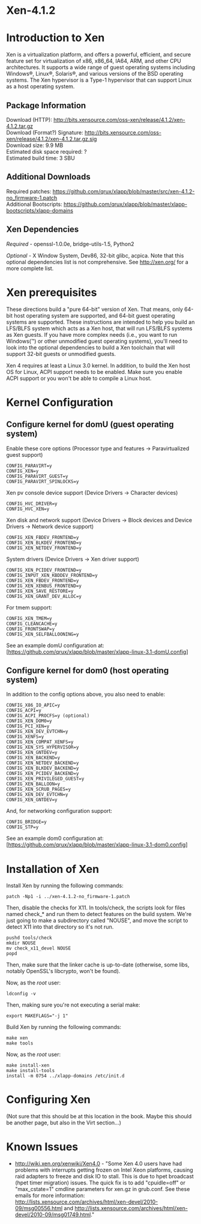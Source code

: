 Xen-4.1.2
=========

Introduction to Xen
===================

Xen is a virtualization platform, and offers a powerful, efficient, and secure feature set for virtualization of x86, x86_64, IA64, ARM, and other CPU architectures. It supports a wide range of guest operating systems including Windows®, Linux®, Solaris®, and various versions of the BSD operating systems.  The Xen hypervisor is a Type-1 hypervisor that can support Linux as a host operating system.


Package Information
-------------------

Download (HTTP): http://bits.xensource.com/oss-xen/release/4.1.2/xen-4.1.2.tar.gz<br />
Download (Format?) Signature: http://bits.xensource.com/oss-xen/release/4.1.2/xen-4.1.2.tar.gz.sig<br />
Download size: 9.9 MB<br />
Estimated disk space required: ?<br />
Estimated build time: 3 SBU<br />


Additional Downloads
--------------------

Required patches: https://github.com/qrux/xlapp/blob/master/src/xen-4.1.2-no_firmware-1.patch<br />
Additional Bootscripts: https://github.com/qrux/xlapp/blob/master/xlapp-bootscripts/xlapp-domains


Xen Dependencies
----------------
*Required* - openssl-1.0.0e, bridge-utils-1.5, Python2

*Optional* - X Window System, Dev86, 32-bit glibc, acpica.  Note that this optional dependencies list is not comprehensive.  See http://xen.org/ for a more complete list.


Xen prerequisites
=================

These directions build a "pure 64-bit" version of Xen.  That means, only 64-bit host operating system are supported, and 64-bit guest operating systems are supported.  These instructions are intended to help you build an LFS/BLFS system which acts as a Xen host, that will run LFS/BLFS systems as Xen guests.  If you have more complex needs (i.e., you want to run Windows(™) or other unmodified guest operating systems), you'll need to look into the optional dependencies to build a Xen toolchain that will support 32-bit guests or unmodified guests.

Xen 4 requires at least a Linux 3.0 kernel.  In addition, to build the Xen host OS for Linux, ACPI support needs to be enabled.  Make sure you enable ACPI support or you won't be able to compile a Linux host.


Kernel Configuration
====================

Configure kernel for domU (guest operating system)
--------------------------------------------------

Enable these core options (Processor type and features -> Paravirtualized guest support)

	CONFIG_PARAVIRT=y
	CONFIG_XEN=y
	CONFIG_PARAVIRT_GUEST=y
	CONFIG_PARAVIRT_SPINLOCKS=y

Xen pv console device support (Device Drivers -> Character devices)

	CONFIG_HVC_DRIVER=y
	CONFIG_HVC_XEN=y

Xen disk and network support (Device Drivers -> Block devices and Device Drivers -> Network device support)

	CONFIG_XEN_FBDEV_FRONTEND=y
	CONFIG_XEN_BLKDEV_FRONTEND=y
	CONFIG_XEN_NETDEV_FRONTEND=y

System drivers (Device Drivers -> Xen driver support)

	CONFIG_XEN_PCIDEV_FRONTEND=y
	CONFIG_INPUT_XEN_KBDDEV_FRONTEND=y
	CONFIG_XEN_FBDEV_FRONTEND=y
	CONFIG_XEN_XENBUS_FRONTEND=y
	CONFIG_XEN_SAVE_RESTORE=y
	CONFIG_XEN_GRANT_DEV_ALLOC=y

For tmem support:

	CONFIG_XEN_TMEM=y
	CONFIG_CLEANCACHE=y
	CONFIG_FRONTSWAP=y
	CONFIG_XEN_SELFBALLOONING=y

See an example domU configuration at: [https://github.com/qrux/xlapp/blob/master/xlapp-linux-3.1-domU.config]

Configure kernel for dom0 (host operating system)
-------------------------------------------------

In addition to the config options above, you also need to enable:

	CONFIG_X86_IO_APIC=y
	CONFIG_ACPI=y
	CONFIG_ACPI_PROCFS=y (optional)
	CONFIG_XEN_DOM0=y
	CONFIG_PCI_XEN=y
	CONFIG_XEN_DEV_EVTCHN=y
	CONFIG_XENFS=y
	CONFIG_XEN_COMPAT_XENFS=y
	CONFIG_XEN_SYS_HYPERVISOR=y
	CONFIG_XEN_GNTDEV=y
	CONFIG_XEN_BACKEND=y
	CONFIG_XEN_NETDEV_BACKEND=y
	CONFIG_XEN_BLKDEV_BACKEND=y
	CONFIG_XEN_PCIDEV_BACKEND=y
	CONFIG_XEN_PRIVILEGED_GUEST=y
	CONFIG_XEN_BALLOON=y
	CONFIG_XEN_SCRUB_PAGES=y
	CONFIG_XEN_DEV_EVTCHN=y
	CONFIG_XEN_GNTDEV=y

And, for networking configuration support:

	CONFIG_BRIDGE=y
	CONFIG_STP=y

See an example dom0 configuration at: [https://github.com/qrux/xlapp/blob/master/xlapp-linux-3.1-dom0.config]


Installation of Xen
===================

Install Xen by running the following commands:

	patch -Np1 -i ../xen-4.1.2-no_firmware-1.patch

Then, disable the checks for X11.  In tools/check, the scripts look for files named check_* and run them to detect features on the build system.  We're just going to make a subdirectory called "NOUSE", and move the script to detect X11 into that directory so it's not run.

	pushd tools/check
	mkdir NOUSE
	mv check_x11_devel NOUSE
	popd

Then, make sure that the linker cache is up-to-date (otherwise, some libs, notably OpenSSL's libcrypto, won't be found).

Now, as the *root* user:

	ldconfig -v

Then, making sure you're not executing a serial make:

	export MAKEFLAGS="-j 1"

Build Xen by running the following commands:

	make xen
	make tools

Now, as the *root* user:

	make install-xen
	make install-tools
	install -m 0754 ../xlapp-domains /etc/init.d

Configuring Xen
===============

(Not sure that this should be at this location in the book.  Maybe this should be another page, but also in the Virt section…)


Known Issues
============

* http://wiki.xen.org/xenwiki/Xen4.0 - "Some Xen 4.0 users have had problems with interrupts getting frozen on Intel Xeon platforms, causing raid adapters to freeze and disk IO to stall. This is due to hpet broadcast (hpet timer migration) issues. The quick fix is to add "cpuidle=off" or "max_cstate=1" cmdline parameters for xen.gz in grub.conf. See these emails for more information: http://lists.xensource.com/archives/html/xen-devel/2010-09/msg00556.html and http://lists.xensource.com/archives/html/xen-devel/2010-09/msg01749.html."
